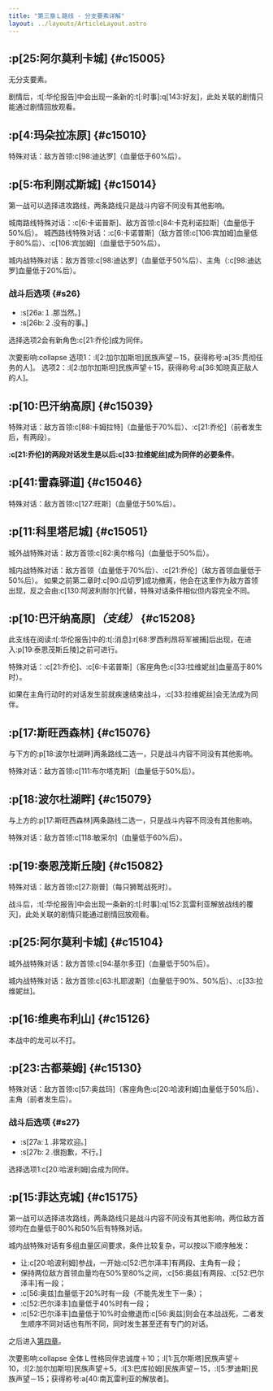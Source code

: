 ```yaml
---
title: "第三章Ｌ路线 - 分支要素详解"
layout: ../layouts/ArticleLayout.astro
---
```


<!-- 「欺骗与被欺骗」 -->


## :p[25:阿尔莫利卡城] {#c15005} <!--3c_4-->

无分支要素。

剧情后，:t[:华伦报告]中会出现一条新的:t[:时事]:q[143:好友]，此处关联的剧情只能通过剧情回放观看。


## :p[4:玛朵拉冻原] {#c15010} <!--3c_6-->

特殊对话：敌方首领:c[98:迪达罗]（血量低于60%后）。


## :p[5:布利刚忒斯城] {#c15014} <!--3c_10-->

第一战可以选择进攻路线，两条路线只是战斗内容不同没有其他影响。

城南路线特殊对话：:c[6:卡诺普斯]、敌方首领:c[84:卡克利诺拉斯]（血量低于50%后）。
城西路线特殊对话：:c[6:卡诺普斯]（敌方首领:c[106:宾加姆]血量低于80%后）、:c[106:宾加姆]（血量低于50%后）。

城内战特殊对话：敌方首领:c[98:迪达罗]（血量低于50%后）、主角（:c[98:迪达罗]血量低于20%后）。

### 战斗后选项 {#s26}

* :s[26a:１.那当然。]
* :s[26b:２.没有的事。]

选择选项2会有新角色:c[21:乔伦]成为同伴。

次要影响:collapse
选项1：:l[2:加尔加斯坦]民族声望－15，获得称号:a[35:贯彻任务的人]。
选项2：:l[2:加尔加斯坦]民族声望＋15，获得称号:a[36:知晓真正敌人的人]。


## :p[10:巴汗纳高原] {#c15039} <!--3c_28-->

特殊对话：敌方首领:c[88:卡姆拉特]（血量低于70%后）、:c[21:乔伦]（前者发生后，有两段）。

**:c[21:乔伦]的两段对话发生是以后:c[33:拉维妮丝]成为同伴的必要条件**。


## :p[41:雷森驿道] {#c15046} <!--3c_35-->

特殊对话：敌方首领:c[127:旺斯]（血量低于50%后）。


## :p[11:科里塔尼城] {#c15051} <!--3c_39-->

城外战特殊对话：敌方首领:c[82:奥尔格乌]（血量低于50%后）。

城内战特殊对话：敌方首领（血量低于70%后）、:c[21:乔伦]（敌方首领血量低于50%后）。
如果之前第二章时:c[90:瓜切罗]成功撤离，他会在这里作为敌方首领出现，反之会由:c[130:阿波利耐尔]代替，特殊对话条件相似但内容完全不同。


## :p[10:巴汗纳高原]*（支线）* {#c15208} <!--3c_135-->

此支线在阅读:t[:华伦报告]中的:t[:消息]:r[68:罗西利昂将军被捕]后出现，在进入:p[19:泰恩茂斯丘陵]之前可进行。

特殊对话：:c[21:乔伦]、:c[6:卡诺普斯]（客座角色:c[33:拉维妮丝]血量高于80%时）。

如果在主角行动时的对话发生前就疾速结束战斗，:c[33:拉维妮丝]会无法成为同伴。


## :p[17:斯旺西森林] {#c15076} <!--3c_59-->

与下方的:p[18:波尔杜湖畔]两条路线二选一，只是战斗内容不同没有其他影响。

特殊对话：敌方首领:c[111:布尔塔克斯]（血量低于50%后）。


## :p[18:波尔杜湖畔] {#c15079} <!--3c_62-->

与上方的:p[17:斯旺西森林]两条路线二选一，只是战斗内容不同没有其他影响。

特殊对话：敌方首领:c[118:敏采尔]（血量低于60%后）。


## :p[19:泰恩茂斯丘陵] {#c15082} <!--3c_65-->

特殊对话：敌方首领:c[27:刚普]（每只狮鹫战死时）。

战斗后，:t[:华伦报告]中会出现一条新的:t[:时事]:q[152:瓦雷利亚解放战线的覆灭]，此处关联的剧情只能通过剧情回放观看。


## :p[25:阿尔莫利卡城] {#c15104} <!--3c_75-->

城外战特殊对话：敌方首领:c[94:基尔多亚]（血量低于50%后）。

城内战特殊对话：敌方首领:c[63:扎耶波斯]（血量低于90%、50%后）、:c[33:拉维妮丝]。


## :p[16:维奥布利山] {#c15126} <!--3c_86-->

本战中的龙可以不打。


## :p[23:古都莱姆] {#c15130} <!--3c_88_b-->

特殊对话：敌方首领:c[57:奥兹玛]（客座角色:c[20:哈波利姆]血量低于50%后）、主角（前者发生后）。

### 战斗后选项 {#s27}

* :s[27a:１.非常欢迎。]
* :s[27b:２.很抱歉，不行。]

选择选项1:c[20:哈波利姆]会成为同伴。


## :p[15:菲达克城] {#c15175} <!--3c_101_n-->

第一战可以选择进攻路线，两条路线只是战斗内容不同没有其他影响，两位敌方首领均在血量低于80%和50%后有特殊对话。

城内战特殊对话有多组血量区间要求，条件比较复杂，可以按以下顺序触发：
* 让:c[20:哈波利姆]参战，一开始:c[52:巴尔泽丰]有两段、主角有一段；
* 保持两位敌方首领血量均在50%至80%之间，:c[56:奥兹]有两段、:c[52:巴尔泽丰]有一段；
* :c[56:奥兹]血量低于20%时有一段（不能先发生下一条）；
* :c[52:巴尔泽丰]血量低于40%时有一段；
* :c[52:巴尔泽丰]血量低于10%时会撤退而:c[56:奥兹]则会在本战战死，二者发生顺序不同对话也有所不同，同时发生甚至还有专门的对话。

之后进入[第四章](./optiondetails-4)。

次要影响:collapse
全体Ｌ性格同伴忠诚度＋10；:l[1:瓦尔斯塔]民族声望＋10，:l[2:加尔加斯坦]民族声望＋5，:l[3:巴库拉姆]民族声望－15，:l[5:罗迪斯]民族声望－15；获得称号:a[40:南瓦雷利亚的解放者]。
